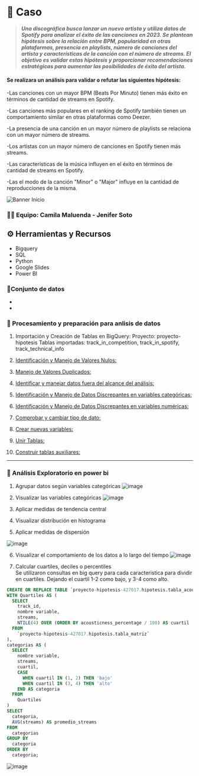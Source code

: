 # 📝 **Caso**
>***Una discográfica busca lanzar un nuevo artista y utiliza datos de Spotify para analizar el éxito de las canciones en 2023. Se plantean hipótesis sobre la relación entre BPM, popularidad en otras plataformas, presencia en playlists, número de canciones del artista y características de la canción con el número de streams. El objetivo es validar estas hipótesis y proporcionar recomendaciones estratégicas para aumentar las posibilidades de éxito del artista.***

#### Se realizara un análisis para validar o refutar las siguientes hipótesis:

-Las canciones con un mayor BPM (Beats Por Minuto) tienen más éxito en términos de cantidad de streams en Spotify.

-Las canciones más populares en el ranking de Spotify también tienen un comportamiento similar en otras plataformas como Deezer.

-La presencia de una canción en un mayor número de playlists se relaciona con un mayor número de streams.

-Los artistas con un mayor número de canciones en Spotify tienen más streams.

-Las características de la música influyen en el éxito en términos de cantidad de streams en Spotify.

-Las el modo de la canción "Minor" o "Major" influye en la cantidad de reproducciones de la misma.

![Banner Inicio](https://github.com/jesolav/Validaci-n-Hip-tesis_Proyecto-2/assets/172732181/477b6121-2b2c-4161-9746-c69fd11e7ed8)


### 🤜🤛 Equipo: Camila Maluenda - Jenifer Soto

## ⚙️ Herramientas y Recursos
- Bigquery
- SQL
- Python
- Google Slides
- Power BI

### 📄Conjunto de datos
-
-

### 🔎 Procesamiento y preparación para anlisis de datos

1. Importación y Creación de Tablas en BigQuery:
      Proyecto: proyecto-hipotesis
      Tablas importadas: track_in_competition, track_in_spotify, track_technical_info

2. [Identificación y Manejo de Valores Nulos:](https://github.com/jesolav/Nulos_hipotesis.git)


3. [Manejo de Valores Duplicados:](https://github.com/jesolav/duplicados_hipotesis.git)

4. [Identificar y manejar datos fuera del alcance del análisis:](https://github.com/jesolav/datos-fuera-del-alcance_hipotesis.git)

5. [Identificación y Manejo de Datos Discrepantes en variables categóricas:](https://github.com/jesolav/Identificaci-n-y-Manejo-de-Datos-Discrepantes-en-variables-categ-ricas_hipotesis.git)

6. [Identificación y Manejo de Datos Discrepantes en variables numéricas:](https://github.com/jesolav/Identificaci-n-y-Manejo-de-Datos-Discrepantes-en-variables-num-ricas_hipotesis.git)


7. [Comprobar y cambiar tipo de dato:](https://github.com/jesolav/-Comprobar-y-cambiar-tipo-de-dato_hipotesis.git)

8. [Crear nuevas variables:](https://github.com/jesolav/Crear-nuevas-variables_hipotesis.git)

9. [Unir Tablas:](https://github.com/jesolav/Crear-nuevas-variables_hipotesis.git)

10. [Construir tablas auxiliares:](https://github.com/jesolav/Construir-tablas-auxiliares_hipotesis.git)


---------------------------------------------------------------------------------------------------------------------------------------------------------------------------

### 🔎 Análisis Exploratorio en power bi

1. Agrupar datos según variables categóricas
   ![image](https://github.com/jesolav/Validaci-n-Hip-tesis_Proyecto-2/assets/172732181/40e9239b-a2e2-4856-8fd8-bc63bbcf8d12)

2. Visualizar las variables categóricas
   ![image](https://github.com/jesolav/Validaci-n-Hip-tesis_Proyecto-2/assets/172732181/40fb2f6e-bb2a-4957-b2d8-68870910c066)

3. Aplicar medidas de tendencia central
4. Visualizar distribución en histograma
5. Aplicar medidas de dispersión	

 ![image](https://github.com/jesolav/Validaci-n-Hip-tesis_Proyecto-2/assets/172732181/e952f2b4-a46b-4d93-aca3-69653f83939f)

6. Visualizar el comportamiento de los datos a lo largo del tiempo
   ![image](https://github.com/jesolav/Validaci-n-Hip-tesis_Proyecto-2/assets/172732181/37a2dbd7-8650-4a5a-83bb-9caa7aab0060)

7. Calcular cuartiles, deciles o percentiles	
Se utilizaron consultas en big query para cada caracteristica para dividir en cuartiles. Dejando el cuartil 1-2 como bajo, y 3-4 como alto.

```sql
CREATE OR REPLACE TABLE `proyecto-hipotesis-427017.hipotesis.tabla_acousticness` AS
WITH Quartiles AS (
  SELECT
    track_id,
    nombre variable,
    streams,
    NTILE(4) OVER (ORDER BY acousticness_percentage / 100) AS cuartil
  FROM
    `proyecto-hipotesis-427017.hipotesis.tabla_matriz`
),
categorias AS (
  SELECT
    nombre variable,
    streams,
    cuartil,
    CASE
      WHEN cuartil IN (1, 2) THEN 'bajo'
      WHEN cuartil IN (3, 4) THEN 'alto'
    END AS categoria
  FROM
    Quartiles
)
SELECT
  categoria,
  AVG(streams) AS promedio_streams
FROM
  categorias
GROUP BY
  categoria
ORDER BY
  categoria;
```

![image](https://github.com/jesolav/Validaci-n-Hip-tesis_Proyecto-2/assets/172732181/b1cfc1a8-508d-4b57-bed3-41a9a5843b43)





